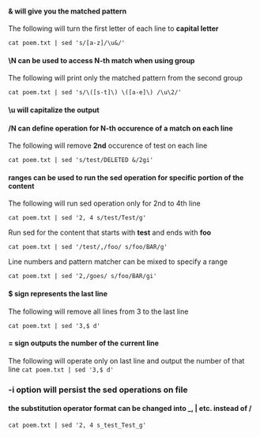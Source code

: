 #### & will give you the matched pattern
The following will turn the first letter of each line to **capital letter**

`cat poem.txt | sed 's/[a-z]/\u&/'`

#### \N can be used to access **N-th** match when using group
The following will print only the matched pattern from the second group

`cat poem.txt | sed 's/\([s-t]\) \([a-e]\) /\u\2/'`

#### \u will capitalize the output

#### /N can define operation for N-th occurence of a match on **each line**
The following will remove **2nd** occurence of test on each line

`cat poem.txt | sed 's/test/DELETED &/2gi'`

#### ranges can be used to run the sed operation for specific portion of the content
The following will run sed operation only for 2nd to 4th line

`cat poem.txt | sed '2, 4 s/test/Test/g'`

Run sed for the content that starts with **test** and ends with **foo**

`cat poem.txt | sed '/test/,/foo/ s/foo/BAR/g'`

Line numbers and pattern matcher can be mixed to specify a range

`cat poem.txt | sed '2,/goes/ s/foo/BAR/gi'`

#### $ sign represents the last line
The following will remove all lines from 3 to the last line

`cat poem.txt | sed '3,$ d'`

#### = sign outputs the number of the current line
The following will operate only on last line and output the number of that line
`cat poem.txt | sed '3,$ d'`

### -i option will persist the sed operations on file

#### the substitution operator format can be changed into _, | etc. instead of /
`cat poem.txt | sed '2, 4 s_test_Test_g'`